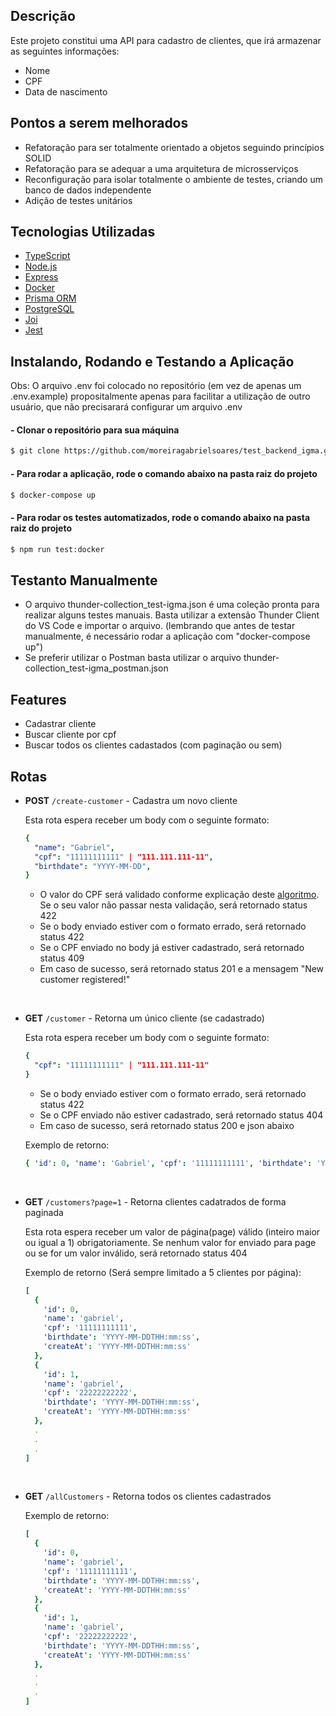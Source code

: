## Descrição

Este projeto constitui uma API para cadastro de clientes, que irá armazenar as seguintes informações:

- Nome
- CPF
- Data de nascimento

## Pontos a serem melhorados

- Refatoração para ser totalmente orientado a objetos seguindo princípios SOLID
- Refatoração para se adequar a uma arquitetura de microsserviços
- Reconfiguração para isolar totalmente o ambiente de testes, criando um banco de dados independente
- Adição de testes unitários

## Tecnologias Utilizadas

- [TypeScript](https://www.typescriptlang.org/)
- [Node.js](https://nodejs.org/en/)
- [Express](https://expressjs.com/)
- [Docker](https://www.docker.com/)
- [Prisma ORM](https://www.prisma.io/)
- [PostgreSQL](https://www.postgresql.org/)
- [Joi](https://joi.dev/)
- [Jest](https://jestjs.io/)

## Instalando, Rodando e Testando a Aplicação

Obs: O arquivo .env foi colocado no repositório (em vez de apenas um .env.example) propositalmente apenas para facilitar a utilização de outro usuário, que não precisarará configurar um arquivo .env

#### - Clonar o repositório para sua máquina

```bash
$ git clone https://github.com/moreiragabrielsoares/test_backend_igma.git
```

#### - Para rodar a aplicação, rode o comando abaixo na pasta raiz do projeto

```bash
$ docker-compose up
```

#### - Para rodar os testes automatizados, rode o comando abaixo na pasta raiz do projeto

```bash
$ npm run test:docker
```
## Testanto Manualmente

- O arquivo thunder-collection_test-igma.json é uma coleção pronta para realizar alguns testes manuais. Basta utilizar a extensão Thunder Client do VS Code e importar o arquivo. (lembrando que antes de testar manualmente, é necessário rodar a aplicação com "docker-compose up")
- Se preferir utilizar o Postman basta utilizar o arquivo thunder-collection_test-igma_postman.json

## Features

- Cadastrar cliente
- Buscar cliente por cpf
- Buscar todos os clientes cadastados (com paginação ou sem)

## Rotas

- **POST** `/create-customer` - Cadastra um novo cliente

  Esta rota espera receber um body com o seguinte formato:

  ```yaml
  {
    "name": "Gabriel",
    "cpf": "11111111111" | "111.111.111-11",
    "birthdate": "YYYY-MM-DD",
  }
  ```

  - O valor do CPF será validado conforme explicação deste [algoritmo](https://www.macoratti.net/alg_cpf.htm#:~:text=O). Se o seu valor não passar nesta validação, será retornado status 422
  - Se o body enviado estiver com o formato errado, será retornado status 422
  - Se o CPF enviado no body já estiver cadastrado, será retornado status 409
  - Em caso de sucesso, será retornado status 201 e a mensagem "New customer registered!"

<br/>

- **GET** `/customer` - Retorna um único cliente (se cadastrado)

  Esta rota espera receber um body com o seguinte formato:

  ```yaml
  {
    "cpf": "11111111111" | "111.111.111-11"
  }
  ```

  - Se o body enviado estiver com o formato errado, será retornado status 422
  - Se o CPF enviado não estiver cadastrado, será retornado status 404
  - Em caso de sucesso, será retornado status 200 e json abaixo

  Exemplo de retorno:

  ```yaml
  { 'id': 0, 'name': 'Gabriel', 'cpf': '11111111111', 'birthdate': 'YYYY-MM-DDTHH:mm:ss' }
  ```

  <br/>

- **GET** `/customers?page=1` - Retorna clientes cadatrados de forma paginada

  Esta rota espera receber um valor de página(page) válido (inteiro maior ou igual a 1) obrigatoriamente. Se nenhum valor for enviado para page ou se for um valor inválido, será retornado status 404

  Exemplo de retorno (Será sempre limitado a 5 clientes por página):

  ```yaml
  [
    {
      'id': 0,
      'name': 'gabriel',
      'cpf': '11111111111',
      'birthdate': 'YYYY-MM-DDTHH:mm:ss',
      'createAt': 'YYYY-MM-DDTHH:mm:ss'
    },
    {
      'id': 1,
      'name': 'gabriel',
      'cpf': '22222222222',
      'birthdate': 'YYYY-MM-DDTHH:mm:ss',
      'createAt': 'YYYY-MM-DDTHH:mm:ss'
    },
    .
    .
    .
  ]
  ```

  <br/>

- **GET** `/allCustomers` - Retorna todos os clientes cadastrados

  Exemplo de retorno:

  ```yaml
  [
    {
      'id': 0,
      'name': 'gabriel',
      'cpf': '11111111111',
      'birthdate': 'YYYY-MM-DDTHH:mm:ss',
      'createAt': 'YYYY-MM-DDTHH:mm:ss'
    },
    {
      'id': 1,
      'name': 'gabriel',
      'cpf': '22222222222',
      'birthdate': 'YYYY-MM-DDTHH:mm:ss',
      'createAt': 'YYYY-MM-DDTHH:mm:ss'
    },
    .
    .
    .
  ]
  ```
